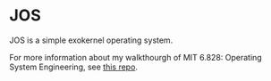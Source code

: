 # JOS
JOS is a simple exokernel operating system.

For more information about my walkthourgh of MIT 6.828: Operating System Engineering, see [this repo](https://github.com/ypl-coffee/6.828).

